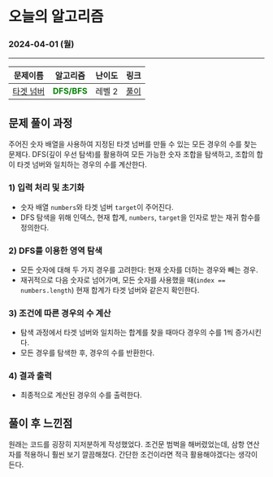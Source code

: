 # **오늘의 알고리즘**
### 2024-04-01 (월)
---

문제이름|알고리즘|난이도|링크|
|:---:|:---:|:---:|:---:|
|[타겟 넘버](https://programmers.co.kr/learn/courses/30/lessons/43165)|<span style="color:green">**DFS/BFS**</span>|레벨 2|[풀이](https://github.com/hotchapa/Algorithm/blob/53a5babc6bc538270e24f5460d045ad68dcc5636/JS/Baekjoon/%ED%83%80%EA%B2%9F%EB%84%98%EB%B2%84.js)|

## 문제 풀이 과정

주어진 숫자 배열을 사용하여 지정된 타겟 넘버를 만들 수 있는 모든 경우의 수를 찾는 문제다. DFS(깊이 우선 탐색)를 활용하여 모든 가능한 숫자 조합을 탐색하고, 조합의 합이 타겟 넘버와 일치하는 경우의 수를 계산한다.

### 1) 입력 처리 및 초기화
- 숫자 배열 `numbers`와 타겟 넘버 `target`이 주어진다.
- DFS 탐색을 위해 인덱스, 현재 합계, `numbers`, `target`을 인자로 받는 재귀 함수를 정의한다.

### 2) DFS를 이용한 영역 탐색
- 모든 숫자에 대해 두 가지 경우를 고려한다: 현재 숫자를 더하는 경우와 빼는 경우.
- 재귀적으로 다음 숫자로 넘어가며, 모든 숫자를 사용했을 때(`index == numbers.length`) 현재 합계가 타겟 넘버와 같은지 확인한다.

### 3) 조건에 따른 경우의 수 계산
- 탐색 과정에서 타겟 넘버와 일치하는 합계를 찾을 때마다 경우의 수를 1씩 증가시킨다.
- 모든 경우를 탐색한 후, 경우의 수를 반환한다.

### 4) 결과 출력
- 최종적으로 계산된 경우의 수를 출력한다.

## 풀이 후 느낀점
원래는 코드를 굉장히 지저분하게 작성했었다. 조건문 범벅을 해버렸었는데, 삼항 연산자를 적용하니 훨씬 보기 깔끔해졌다. 간단한 조건이라면 적극 활용해야겠다는 생각이 든다.